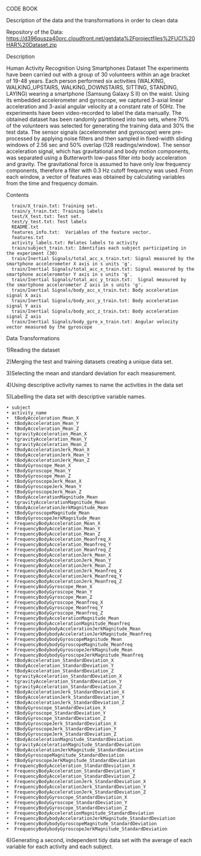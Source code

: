 CODE BOOK

Description of the data and the transformations in order to clean data

Repository of the Data:
https://d396qusza40orc.cloudfront.net/getdata%2Fprojectfiles%2FUCI%20HAR%20Dataset.zip

Description

Human Activity Recognition Using Smartphones Dataset
The experiments have been carried out with a group of 30 volunteers within an age bracket of 19-48 years. Each person performed six activities (WALKING, WALKING_UPSTAIRS, WALKING_DOWNSTAIRS, SITTING, STANDING, LAYING) wearing a smartphone (Samsung Galaxy S II) on the waist. Using its embedded accelerometer and gyroscope, we captured 3-axial linear acceleration and 3-axial angular velocity at a constant rate of 50Hz.
The experiments have been video-recorded to label the data manually.
The obtained dataset has been randomly partitioned into two sets, where 70% of the volunteers was selected for generating the training data and 30% the test data.
The sensor signals (accelerometer and gyroscope) were pre-processed by applying noise filters and then sampled in fixed-width sliding windows of 2.56 sec and 50% overlap (128 readings/window). The sensor acceleration signal, which has gravitational and body motion components, was separated using a Butterworth low-pass filter into body acceleration and gravity. The gravitational force is assumed to have only low frequency components, therefore a filter with 0.3 Hz cutoff frequency was used. From each window, a vector of features was obtained by calculating variables from the time and frequency domain.

Contents

      train/X_train.txt: Training set.
      train/y_train.txt: Training labels
      test/X_test.txt: Test set.
      test/y_test.txt: Test labels
      README.txt
      features_info.txt:  Variables of the feature vector.
      features.txt
      activity_labels.txt: Relates labels to activity 
      train/subject_train.txt: Identifies each subject participating in the experiment (30)
      train/Inertial Signals/total_acc_x_train.txt: Signal measured by the smartphone accelerometer X axis in s units 'g'. 
      train/Inertial Signals/total_acc_x_train.txt: Signal measured by the smartphone accelerometer Y axis in s units 'g'. 
      train/Inertial Signals/total_acc_y_train.txt:  Signal measured by the smartphone accelerometer Z axis in s units 'g'. 
      train/Inertial Signals/body_acc_x_train.txt: Body acceleration signal X axis
      train/Inertial Signals/body_acc_y_train.txt: Body acceleration signal Y axis
      train/Inertial Signals/body_acc_z_train.txt: Body acceleration signal Z axis
      train/Inertial Signals/body_gyro_x_train.txt: Angular velocity vector measured by the gyroscope 
      
Data Transformations

1)Reading the dataset 

2)Merging the test and training datasets creating a unique data set. 

3)Selecting  the mean and standard deviation for each measurement. 

4)Using descriptive activity names to name the activities in the data set 

5)Labelling the data set with descriptive variable names. 

    • subject
    • activity_name
    •  tBodyAcceleration_Mean_X
    •  tBodyAcceleration_Mean_Y
    •  tBodyAcceleration_Mean_Z
    •  tgravityAcceleration_Mean_X
    •  tgravityAcceleration_Mean_Y
    •  tgravityAcceleration_Mean_Z
    •  tBodyAccelerationJerk_Mean_X
    •  tBodyAccelerationJerk_Mean_Y
    •  tBodyAccelerationJerk_Mean_Z
    •  tBodyGyroscope_Mean_X
    •  tBodyGyroscope_Mean_Y
    •  tBodyGyroscope_Mean_Z
    •  tBodyGyroscopeJerk_Mean_X
    •  tBodyGyroscopeJerk_Mean_Y
    •  tBodyGyroscopeJerk_Mean_Z
    •  tBodyAccelerationMagnitude_Mean
    •  tgravityAccelerationMagnitude_Mean
    •  tBodyAccelerationJerkMagnitude_Mean
    •  tBodyGyroscopeMagnitude_Mean
    •  tBodyGyroscopeJerkMagnitude_Mean
    •  FrequencyBodyAcceleration_Mean_X
    •  FrequencyBodyAcceleration_Mean_Y
    •  FrequencyBodyAcceleration_Mean_Z
    •  FrequencyBodyAcceleration_Meanfreq_X
    •  FrequencyBodyAcceleration_Meanfreq_Y
    •  FrequencyBodyAcceleration_Meanfreq_Z
    •  FrequencyBodyAccelerationJerk_Mean_X
    •  FrequencyBodyAccelerationJerk_Mean_Y
    •  FrequencyBodyAccelerationJerk_Mean_Z
    •  FrequencyBodyAccelerationJerk_Meanfreq_X
    •  FrequencyBodyAccelerationJerk_Meanfreq_Y
    •  FrequencyBodyAccelerationJerk_Meanfreq_Z
    •  FrequencyBodyGyroscope_Mean_X
    •  FrequencyBodyGyroscope_Mean_Y
    •  FrequencyBodyGyroscope_Mean_Z
    •  FrequencyBodyGyroscope_Meanfreq_X
    •  FrequencyBodyGyroscope_Meanfreq_Y
    •  FrequencyBodyGyroscope_Meanfreq_Z
    •  FrequencyBodyAccelerationMagnitude_Mean
    •  FrequencyBodyAccelerationMagnitude_Meanfreq
    •  FrequencyBodybodyAccelerationJerkMagnitude_Mean
    •  FrequencyBodybodyAccelerationJerkMagnitude_Meanfreq
    •  FrequencyBodybodyGyroscopeMagnitude_Mean
    •  FrequencyBodybodyGyroscopeMagnitude_Meanfreq
    •  FrequencyBodybodyGyroscopeJerkMagnitude_Mean
    •  FrequencyBodybodyGyroscopeJerkMagnitude_Meanfreq
    •  tBodyAcceleration_StandardDeviation_X
    •  tBodyAcceleration_StandardDeviation_Y
    •  tBodyAcceleration_StandardDeviation_Z
    •  tgravityAcceleration_StandardDeviation_X
    •  tgravityAcceleration_StandardDeviation_Y
    •  tgravityAcceleration_StandardDeviation_Z
    •  tBodyAccelerationJerk_StandardDeviation_X
    •  tBodyAccelerationJerk_StandardDeviation_Y
    •  tBodyAccelerationJerk_StandardDeviation_Z
    •  tBodyGyroscope_StandardDeviation_X
    •  tBodyGyroscope_StandardDeviation_Y
    •  tBodyGyroscope_StandardDeviation_Z
    •  tBodyGyroscopeJerk_StandardDeviation_X
    •  tBodyGyroscopeJerk_StandardDeviation_Y
    •  tBodyGyroscopeJerk_StandardDeviation_Z
    •  tBodyAccelerationMagnitude_StandardDeviation
    •  tgravityAccelerationMagnitude_StandardDeviation
    •  tBodyAccelerationJerkMagnitude_StandardDeviation
    •  tBodyGyroscopeMagnitude_StandardDeviation
    •  tBodyGyroscopeJerkMagnitude_StandardDeviation
    •  FrequencyBodyAcceleration_StandardDeviation_X
    •  FrequencyBodyAcceleration_StandardDeviation_Y
    •  FrequencyBodyAcceleration_StandardDeviation_Z
    •  FrequencyBodyAccelerationJerk_StandardDeviation_X
    •  FrequencyBodyAccelerationJerk_StandardDeviation_Y
    •  FrequencyBodyAccelerationJerk_StandardDeviation_Z
    •  FrequencyBodyGyroscope_StandardDeviation_X
    •  FrequencyBodyGyroscope_StandardDeviation_Y
    •  FrequencyBodyGyroscope_StandardDeviation_Z
    •  FrequencyBodyAccelerationMagnitude_StandardDeviation
    •  FrequencyBodybodyAccelerationJerkMagnitude_StandardDeviation
    •  FrequencyBodybodyGyroscopeMagnitude_StandardDeviation
    •  FrequencyBodybodyGyroscopeJerkMagnitude_StandardDeviation

6)Generating  a second, independent tidy data set with the average of each variable for each activity and each subject.
